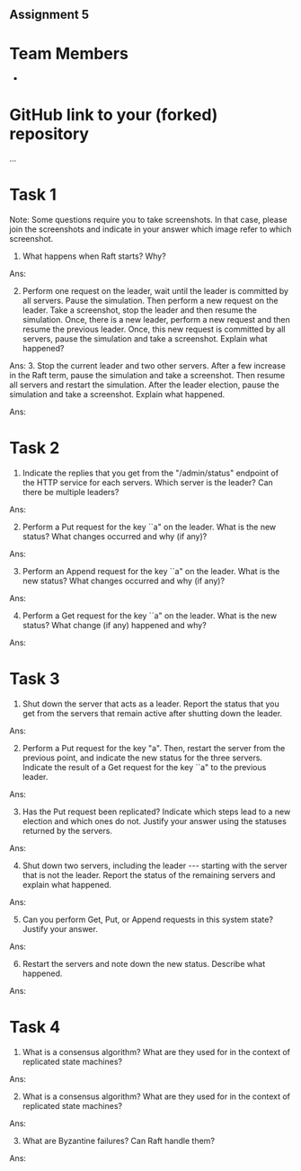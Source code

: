 Assignment 5 
---------------------

# Team Members

- 

# GitHub link to your (forked) repository

...

# Task 1

Note: Some questions require you to take screenshots. In that case, please join the screenshots and indicate in your answer which image refer to which screenshot.

1. What happens when Raft starts? Why?

Ans: 

2. Perform one request on the leader, wait until the leader is committed by all servers. Pause the simulation.
Then perform a new request on the leader. Take a screenshot, stop the leader and then resume the simulation.
Once, there is a new leader, perform a new request and then resume the previous leader. Once, this new request is committed by all servers, pause the simulation and take a screenshot. Explain what happened?

Ans: 
3. Stop the current leader and two other servers. After a few increase in the Raft term, pause the simulation and take a screenshot. Then resume all servers and restart the simulation. After the leader election, pause the simulation and take a screenshot. Explain what happened.

Ans: 

# Task 2

1. Indicate the replies that you get from the "/admin/status" endpoint of the HTTP service for each servers. Which server is the leader? Can there be multiple leaders?

Ans: 

2. Perform a Put request for the key ``a" on the leader. What is the new status? What changes occurred and why (if any)?

Ans:

3. Perform an Append request for the key ``a" on the leader. What is the new status? What changes occurred and why (if any)?

Ans: 

4. Perform a Get request for the key ``a" on the leader. What is the new status? What change (if any) happened and why?

Ans:



# Task 3

1. Shut down the server that acts as a leader. Report the status that you get from the servers that remain active after shutting down the leader.

Ans:

 2. Perform a Put request for the key "a". Then, restart the server from the previous point, and indicate the new status for the three servers. Indicate the result of a Get request for the key ``a" to the previous leader.

Ans:

3. Has the Put request been replicated? Indicate which steps lead to a new election and which ones do not. Justify your answer using the statuses returned by the servers.

Ans:

4. Shut down two servers, including the leader --- starting with the server that is not the leader. Report the status of the remaining servers and explain what happened.

Ans:

5. Can you perform Get, Put, or Append requests in this system state? Justify your answer.

Ans:

6. Restart the servers and note down the new status. Describe what happened.

Ans:




# Task 4

1. What is a consensus algorithm? What are they used for in the context of replicated state machines? 

Ans: 

2. What is a consensus algorithm? What are they used for in the context of replicated state machines? 

Ans: 


3. What are Byzantine failures? Can Raft handle them?

Ans: 